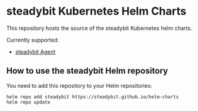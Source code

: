 # steadybit Kubernetes Helm Charts

This repository hosts the source of the steadybit Kubernetes helm charts.

Currently supported:

- [steadybit Agent](charts/steadybit-agent/README.md)

## How to use the steadybit Helm repository

You need to add this repository to your Helm repositories:

```
helm repo add steadybit https://steadybit.github.io/helm-charts
helm repo update
```